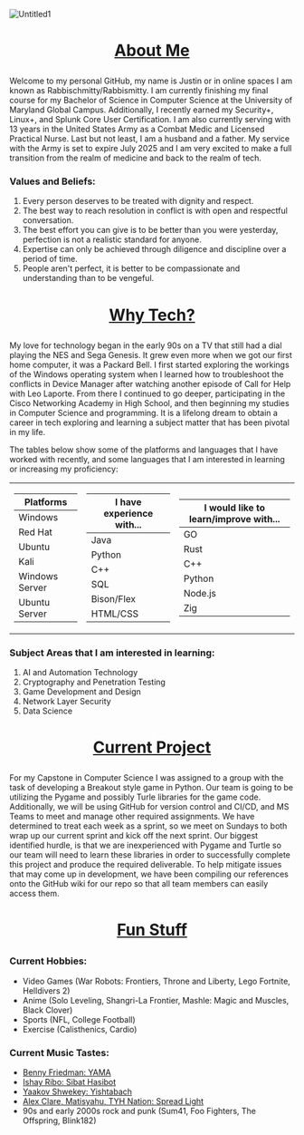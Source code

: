 ![Untitled1](https://github.com/user-attachments/assets/aee59176-012f-435f-a071-1468e62c34cd)
## <p></p>

# <p align="center"><ins>About Me</ins></p>
Welcome to my personal GitHub, my name is Justin or in online spaces I am known as Rabbischmitty/Rabbismitty. I am currently finishing my final course for my Bachelor of Science in Computer Science at the University of Maryland Global Campus. Additionally, I recently earned my Security+, Linux+, and Splunk Core User Certification. I am also currently serving with 13 years in the United States Army as a Combat Medic and Licensed Practical Nurse. Last but not least, I am a husband and a father. My service with the Army is set to expire July 2025 and I am very excited to make a full transition from the realm of medicine and back to the realm of tech.

### Values and Beliefs:
1. Every person deserves to be treated with dignity and respect.
2. The best way to reach resolution in conflict is with open and respectful conversation.
3. The best effort you can give is to be better than you were yesterday, perfection is not a realistic standard for anyone.
4. Expertise can only be achieved through diligence and discipline over a period of time.
5. People aren't perfect, it is better to be compassionate and understanding than to be vengeful.
# <p align="center"></p>

# <p align="center"><ins>Why Tech?</ins></p>
My love for technology began in the early 90s on a TV that still had a dial playing the NES and Sega Genesis. It grew even more when we got our first home computer, it was a Packard Bell. I first started exploring the workings of the Windows operating system when I learned how to troubleshoot the conflicts in Device Manager after watching another episode of Call for Help with Leo Laporte. From there I continued to go deeper, participating in the Cisco Networking Academy in High School, and then beginning my studies in Computer Science and programming. It is a lifelong dream to obtain a career in tech exploring and learning a subject matter that has been pivotal in my life.

The tables below show some of the platforms and languages that I have worked with recently, and some languages that I am interested in learning or increasing my proficiency:

<div align="center">
  <table>
    <tr>
    <td>
        
  | Platforms |
  | ------- |
  | Windows |
  | Red Hat |
  | Ubuntu |
  | Kali |
  | Windows Server |
  | Ubuntu Server |
    
  </td>
  <td>
    
  | I have experience with... |
  | ------- |
  | Java |
  | Python |
  | C++ |
  | SQL |
  | Bison/Flex |
  | HTML/CSS |

  </td>
  <td>
    
  | I would like to learn/improve with... |
  | ------- |
  | GO |
  | Rust |
  | C++ |
  | Python |
  | Node.js |
  | Zig |

  </td>
</tr>
</table>
</div> 
</break>

### Subject Areas that I am interested in learning:
1. AI and Automation Technology
2. Cryptography and Penetration Testing
3. Game Development and Design
4. Network Layer Security
5. Data Science

# <p align="center"></p>
# <p align="center"><ins>Current Project</ins></p>
For my Capstone in Computer Science I was assigned to a group with the task of developing a Breakout style game in Python. Our team is going to be utilizing the Pygame and possibly Turle libraries for the game code. Additionally, we will be using GitHub for version control and CI/CD, and MS Teams to meet and manage other required assignments. We have determined to treat each week as a sprint, so we meet on Sundays to both wrap up our current sprint and kick off the next sprint. Our biggest identified hurdle, is that we are inexperienced with Pygame and Turtle so our team will need to learn these libraries in order to successfully complete this project and produce the required deliverable. To help mitigate issues that may come up in development, we have been compiling our references onto the GitHub wiki for our repo so that all team members can easily access them.

# <p align="center"></p>
# <p align="center"><ins>Fun Stuff</ins></p>
### Current Hobbies:
- Video Games (War Robots: Frontiers, Throne and Liberty, Lego Fortnite, Helldivers 2)
- Anime (Solo Leveling, Shangri-La Frontier, Mashle: Magic and Muscles, Black Clover)
- Sports (NFL, College Football)
- Exercise (Calisthenics, Cardio)

### Current Music Tastes:
- [Benny Friedman: YAMA](https://youtu.be/nUY6TMUza6g?si=xXB4eQ6uir5_inzt)
- [Ishay Ribo: Sibat Hasibot](https://youtu.be/T5Wf3gmF6Do?si=EahaYiQ9tuuxfS5K)
- [Yaakov Shwekey: Yishtabach](https://youtu.be/E_hzOuAK5gY?si=4iXXD8UalwlWNe0T)
- [Alex Clare, Matisyahu, TYH Nation: Spread Light](https://youtu.be/IZgUNvpy100?si=hZ9AA_HhNsjhAhtJ)
- 90s and early 2000s rock and punk (Sum41, Foo Fighters, The Offspring, Blink182)


